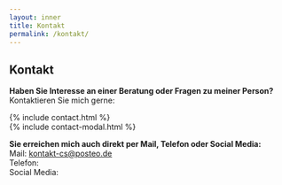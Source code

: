```yaml
---
layout: inner
title: Kontakt
permalink: /kontakt/
---
```

## Kontakt

**Haben Sie Interesse an einer Beratung oder Fragen zu meiner Person?** <br>
Kontaktieren Sie mich gerne: <br>

{% include contact.html %} <br>
{% include contact-modal.html %} <br>

**Sie erreichen mich auch direkt per Mail, Telefon oder Social Media:** <br>
Mail: kontakt-cs@posteo.de <br>
Telefon: <br>
Social Media: <br>
